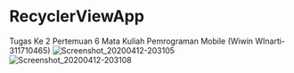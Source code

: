 # RecyclerViewApp
Tugas Ke 2 Pertemuan 6 Mata Kuliah Pemrograman Mobile (Wiwin WInarti-311710465) 
![Screenshot_20200412-203105](https://user-images.githubusercontent.com/37542158/79070235-ab8e7980-7cfe-11ea-8b1d-03cec022e9af.png)
![Screenshot_20200412-203108](https://user-images.githubusercontent.com/37542158/79070238-b0ebc400-7cfe-11ea-95d8-774e2a2e81fe.png)
